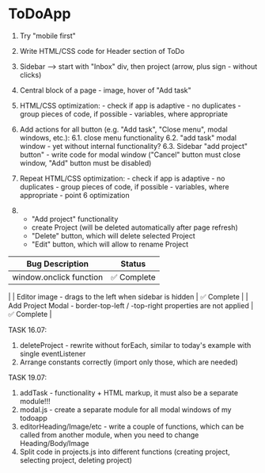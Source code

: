 # ToDoApp

1. Try "mobile first"
2. Write HTML/CSS code for Header section of ToDo
3. Sidebar --> start with "Inbox" div, then project (arrow, plus sign - without clicks)
4. Central block of a page - image, hover of "Add task"

5. HTML/CSS optimization: - check if app is adaptive - no duplicates - group pieces of code, if possible - variables, where appropriate

6. Add actions for all button (e.g. "Add task", "Close menu", modal windows, etc.):
   6.1. close menu functionality
   6.2. "add task" modal window - yet without internal functionality?
   6.3. Sidebar "add project" button" - write code for modal window ("Cancel" button must close window, "Add" button must be disabled)

7. Repeat HTML/CSS optimization: - check if app is adaptive - no duplicates - group pieces of code, if possible - variables, where appropriate - point 6 optimization

8. - "Add project" functionality
   - create Project (will be deleted automatically after page refresh)
   <!-- - save it into Object (variable), if there are many of them massive of Objects -->
   - "Delete" button, which will delete selected Project
   - "Edit" button, which will allow to rename Project
   <!-- - separate list of completed "Task" with visual effects (e.g. opacity changing) -->

| Bug Description                                                                        | Status                      |
| -------------------------------------------------------------------------------------- | --------------------------- |
| window.onclick function                                                                | ✅ Complete     |
|
| Editor image - drags to the left when sidebar is hidden                                | ✅ Complete     |
| Add Project Modal - border-top-left / -top-right properties are not applied            | ✅ Complete     |


TASK 16.07:
1. deleteProject - rewrite without forEach, similar to today's example with single eventListener
2. Arrange constants correctly (import only those, which are needed)

TASK 19.07:
1. addTask - functionality + HTML markup, it must also be a separate module!!!
2. modal.js - create a separate module for all modal windows of my todoapp
3. editorHeading/Image/etc - write a couple of functions, which can be called from another module, when you need to change Heading/Body/Image
4. Split code in projects.js into different functions (creating project, selecting project, deleting project)